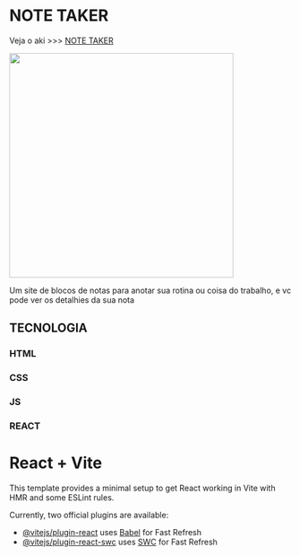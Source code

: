 # NOTE TAKER

Veja o aki >>> <a href="https://note-taker-drab.vercel.app/">NOTE TAKER</a> 

<img src="https://i.pinimg.com/736x/4e/60/a3/4e60a3d83d1cc654400476f56c3d6b7a.jpg" height="400px"  />

Um site de blocos de notas para  anotar sua rotina ou coisa do trabalho, e vc pode ver os detalhies  da sua nota

## TECNOLOGIA

### HTML
### CSS
### JS
### REACT

# React + Vite

This template provides a minimal setup to get React working in Vite with HMR and some ESLint rules.

Currently, two official plugins are available:

- [@vitejs/plugin-react](https://github.com/vitejs/vite-plugin-react/blob/main/packages/plugin-react/README.md) uses [Babel](https://babeljs.io/) for Fast Refresh
- [@vitejs/plugin-react-swc](https://github.com/vitejs/vite-plugin-react-swc) uses [SWC](https://swc.rs/) for Fast Refresh
